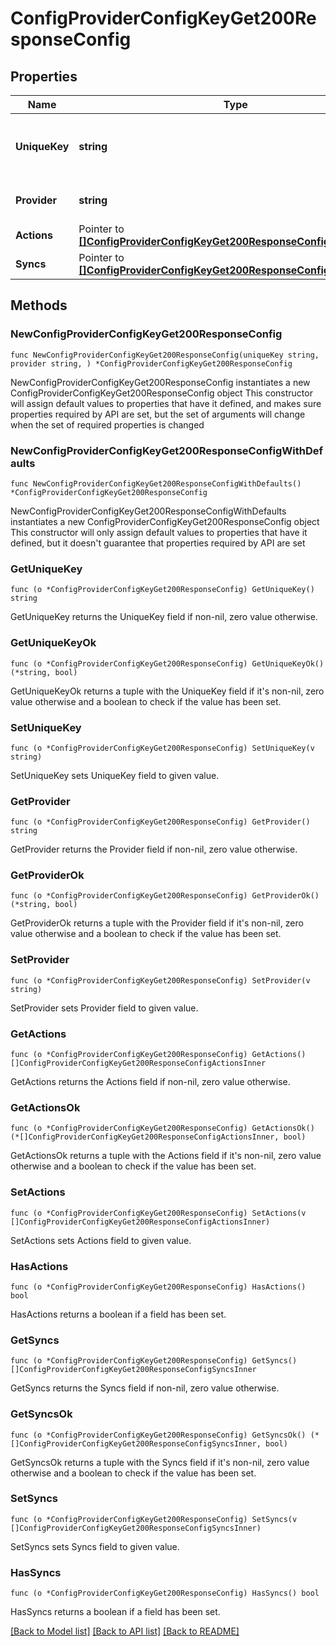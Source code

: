 # ConfigProviderConfigKeyGet200ResponseConfig

## Properties

Name | Type | Description | Notes
------------ | ------------- | ------------- | -------------
**UniqueKey** | **string** | The integration ID that you created in Nango. | 
**Provider** | **string** | The Nango API Configuration. | 
**Actions** | Pointer to [**[]ConfigProviderConfigKeyGet200ResponseConfigActionsInner**](ConfigProviderConfigKeyGet200ResponseConfigActionsInner.md) |  | [optional] 
**Syncs** | Pointer to [**[]ConfigProviderConfigKeyGet200ResponseConfigSyncsInner**](ConfigProviderConfigKeyGet200ResponseConfigSyncsInner.md) |  | [optional] 

## Methods

### NewConfigProviderConfigKeyGet200ResponseConfig

`func NewConfigProviderConfigKeyGet200ResponseConfig(uniqueKey string, provider string, ) *ConfigProviderConfigKeyGet200ResponseConfig`

NewConfigProviderConfigKeyGet200ResponseConfig instantiates a new ConfigProviderConfigKeyGet200ResponseConfig object
This constructor will assign default values to properties that have it defined,
and makes sure properties required by API are set, but the set of arguments
will change when the set of required properties is changed

### NewConfigProviderConfigKeyGet200ResponseConfigWithDefaults

`func NewConfigProviderConfigKeyGet200ResponseConfigWithDefaults() *ConfigProviderConfigKeyGet200ResponseConfig`

NewConfigProviderConfigKeyGet200ResponseConfigWithDefaults instantiates a new ConfigProviderConfigKeyGet200ResponseConfig object
This constructor will only assign default values to properties that have it defined,
but it doesn't guarantee that properties required by API are set

### GetUniqueKey

`func (o *ConfigProviderConfigKeyGet200ResponseConfig) GetUniqueKey() string`

GetUniqueKey returns the UniqueKey field if non-nil, zero value otherwise.

### GetUniqueKeyOk

`func (o *ConfigProviderConfigKeyGet200ResponseConfig) GetUniqueKeyOk() (*string, bool)`

GetUniqueKeyOk returns a tuple with the UniqueKey field if it's non-nil, zero value otherwise
and a boolean to check if the value has been set.

### SetUniqueKey

`func (o *ConfigProviderConfigKeyGet200ResponseConfig) SetUniqueKey(v string)`

SetUniqueKey sets UniqueKey field to given value.


### GetProvider

`func (o *ConfigProviderConfigKeyGet200ResponseConfig) GetProvider() string`

GetProvider returns the Provider field if non-nil, zero value otherwise.

### GetProviderOk

`func (o *ConfigProviderConfigKeyGet200ResponseConfig) GetProviderOk() (*string, bool)`

GetProviderOk returns a tuple with the Provider field if it's non-nil, zero value otherwise
and a boolean to check if the value has been set.

### SetProvider

`func (o *ConfigProviderConfigKeyGet200ResponseConfig) SetProvider(v string)`

SetProvider sets Provider field to given value.


### GetActions

`func (o *ConfigProviderConfigKeyGet200ResponseConfig) GetActions() []ConfigProviderConfigKeyGet200ResponseConfigActionsInner`

GetActions returns the Actions field if non-nil, zero value otherwise.

### GetActionsOk

`func (o *ConfigProviderConfigKeyGet200ResponseConfig) GetActionsOk() (*[]ConfigProviderConfigKeyGet200ResponseConfigActionsInner, bool)`

GetActionsOk returns a tuple with the Actions field if it's non-nil, zero value otherwise
and a boolean to check if the value has been set.

### SetActions

`func (o *ConfigProviderConfigKeyGet200ResponseConfig) SetActions(v []ConfigProviderConfigKeyGet200ResponseConfigActionsInner)`

SetActions sets Actions field to given value.

### HasActions

`func (o *ConfigProviderConfigKeyGet200ResponseConfig) HasActions() bool`

HasActions returns a boolean if a field has been set.

### GetSyncs

`func (o *ConfigProviderConfigKeyGet200ResponseConfig) GetSyncs() []ConfigProviderConfigKeyGet200ResponseConfigSyncsInner`

GetSyncs returns the Syncs field if non-nil, zero value otherwise.

### GetSyncsOk

`func (o *ConfigProviderConfigKeyGet200ResponseConfig) GetSyncsOk() (*[]ConfigProviderConfigKeyGet200ResponseConfigSyncsInner, bool)`

GetSyncsOk returns a tuple with the Syncs field if it's non-nil, zero value otherwise
and a boolean to check if the value has been set.

### SetSyncs

`func (o *ConfigProviderConfigKeyGet200ResponseConfig) SetSyncs(v []ConfigProviderConfigKeyGet200ResponseConfigSyncsInner)`

SetSyncs sets Syncs field to given value.

### HasSyncs

`func (o *ConfigProviderConfigKeyGet200ResponseConfig) HasSyncs() bool`

HasSyncs returns a boolean if a field has been set.


[[Back to Model list]](../README.md#documentation-for-models) [[Back to API list]](../README.md#documentation-for-api-endpoints) [[Back to README]](../README.md)


